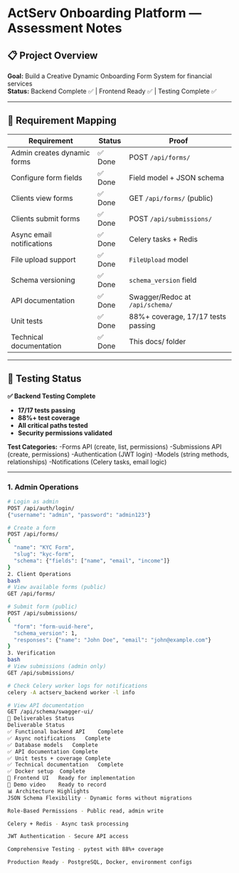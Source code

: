 # ActServ Onboarding Platform — Assessment Notes

## 📋 Project Overview

**Goal:** Build a Creative Dynamic Onboarding Form System for financial services  
**Status:** Backend Complete ✅ | Frontend Ready ✅ | Testing Complete ✅

---

## 🎯 Requirement Mapping

| Requirement                 | Status  | Proof                              |
| --------------------------- | ------- | ---------------------------------- |
| Admin creates dynamic forms | ✅ Done | POST `/api/forms/`                 |
| Configure form fields       | ✅ Done | Field model + JSON schema          |
| Clients view forms          | ✅ Done | GET `/api/forms/` (public)         |
| Clients submit forms        | ✅ Done | POST `/api/submissions/`           |
| Async email notifications   | ✅ Done | Celery tasks + Redis               |
| File upload support         | ✅ Done | `FileUpload` model                 |
| Schema versioning           | ✅ Done | `schema_version` field             |
| API documentation           | ✅ Done | Swagger/Redoc at `/api/schema/`    |
| Unit tests                  | ✅ Done | 88%+ coverage, 17/17 tests passing |
| Technical documentation     | ✅ Done | This docs/ folder                  |

---

## 🧪 Testing Status

**✅ Backend Testing Complete**

- **17/17 tests passing**
- **88%+ test coverage**
- **All critical paths tested**
- **Security permissions validated**

**Test Categories:**
-Forms API (create, list, permissions)
-Submissions API (create, permissions)
-Authentication (JWT login)
-Models (string methods, relationships)
-Notifications (Celery tasks, email logic)

---

### 1. Admin Operations

```bash
# Login as admin
POST /api/auth/login/
{"username": "admin", "password": "admin123"}

# Create a form
POST /api/forms/
{
  "name": "KYC Form",
  "slug": "kyc-form",
  "schema": {"fields": ["name", "email", "income"]}
}
2. Client Operations
bash
# View available forms (public)
GET /api/forms/

# Submit form (public)
POST /api/submissions/
{
  "form": "form-uuid-here",
  "schema_version": 1,
  "responses": {"name": "John Doe", "email": "john@example.com"}
}
3. Verification
bash
# View submissions (admin only)
GET /api/submissions/

# Check Celery worker logs for notifications
celery -A actserv_backend worker -l info

# View API documentation
GET /api/schema/swagger-ui/
🚀 Deliverables Status
Deliverable	Status
✅ Functional backend API	Complete
✅ Async notifications	Complete
✅ Database models	Complete
✅ API documentation	Complete
✅ Unit tests + coverage	Complete
✅ Technical documentation	Complete
✅ Docker setup	Complete
🔄 Frontend UI	Ready for implementation
🔄 Demo video	Ready to record
📊 Architecture Highlights
JSON Schema Flexibility - Dynamic forms without migrations

Role-Based Permissions - Public read, admin write

Celery + Redis - Async task processing

JWT Authentication - Secure API access

Comprehensive Testing - pytest with 88%+ coverage

Production Ready - PostgreSQL, Docker, environment configs

```
